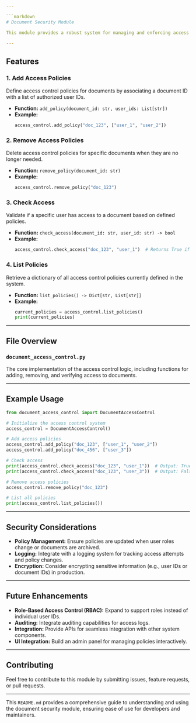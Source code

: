 ```yaml
---

```markdown
# Document Security Module

This module provides a robust system for managing and enforcing access control policies for sensitive documents. It ensures only authorized users can access specific documents, enhancing overall system security.

---
```


## Features

### 1. **Add Access Policies**
Define access control policies for documents by associating a document ID with a list of authorized user IDs.

- **Function:** `add_policy(document_id: str, user_ids: List[str])`
- **Example:**
  ```python
  access_control.add_policy("doc_123", ["user_1", "user_2"])
  ```

### 2. **Remove Access Policies**
Delete access control policies for specific documents when they are no longer needed.

- **Function:** `remove_policy(document_id: str)`
- **Example:**
  ```python
  access_control.remove_policy("doc_123")
  ```

### 3. **Check Access**
Validate if a specific user has access to a document based on defined policies.

- **Function:** `check_access(document_id: str, user_id: str) -> bool`
- **Example:**
  ```python
  access_control.check_access("doc_123", "user_1")  # Returns True if access is granted
  ```

### 4. **List Policies**
Retrieve a dictionary of all access control policies currently defined in the system.

- **Function:** `list_policies() -> Dict[str, List[str]]`
- **Example:**
  ```python
  current_policies = access_control.list_policies()
  print(current_policies)
  ```

---

## File Overview

### **`document_access_control.py`**
The core implementation of the access control logic, including functions for adding, removing, and verifying access to documents.

---

## Example Usage

```python
from document_access_control import DocumentAccessControl

# Initialize the access control system
access_control = DocumentAccessControl()

# Add access policies
access_control.add_policy("doc_123", ["user_1", "user_2"])
access_control.add_policy("doc_456", ["user_3"])

# Check access
print(access_control.check_access("doc_123", "user_1"))  # Output: True
print(access_control.check_access("doc_123", "user_3"))  # Output: False

# Remove access policies
access_control.remove_policy("doc_123")

# List all policies
print(access_control.list_policies())
```

---

## Security Considerations

- **Policy Management:** Ensure policies are updated when user roles change or documents are archived.
- **Logging:** Integrate with a logging system for tracking access attempts and policy changes.
- **Encryption:** Consider encrypting sensitive information (e.g., user IDs or document IDs) in production.

---

## Future Enhancements

- **Role-Based Access Control (RBAC):** Expand to support roles instead of individual user IDs.
- **Auditing:** Integrate auditing capabilities for access logs.
- **Integration:** Provide APIs for seamless integration with other system components.
- **UI Integration:** Build an admin panel for managing policies interactively.

---

## Contributing

Feel free to contribute to this module by submitting issues, feature requests, or pull requests.

---

This `README.md` provides a comprehensive guide to understanding and using the document security module, ensuring ease of use for developers and maintainers.
